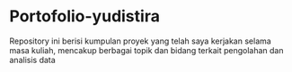 # Portofolio-yudistira
Repository ini berisi kumpulan proyek yang telah saya kerjakan selama masa kuliah, mencakup berbagai topik dan bidang terkait pengolahan dan analisis data
